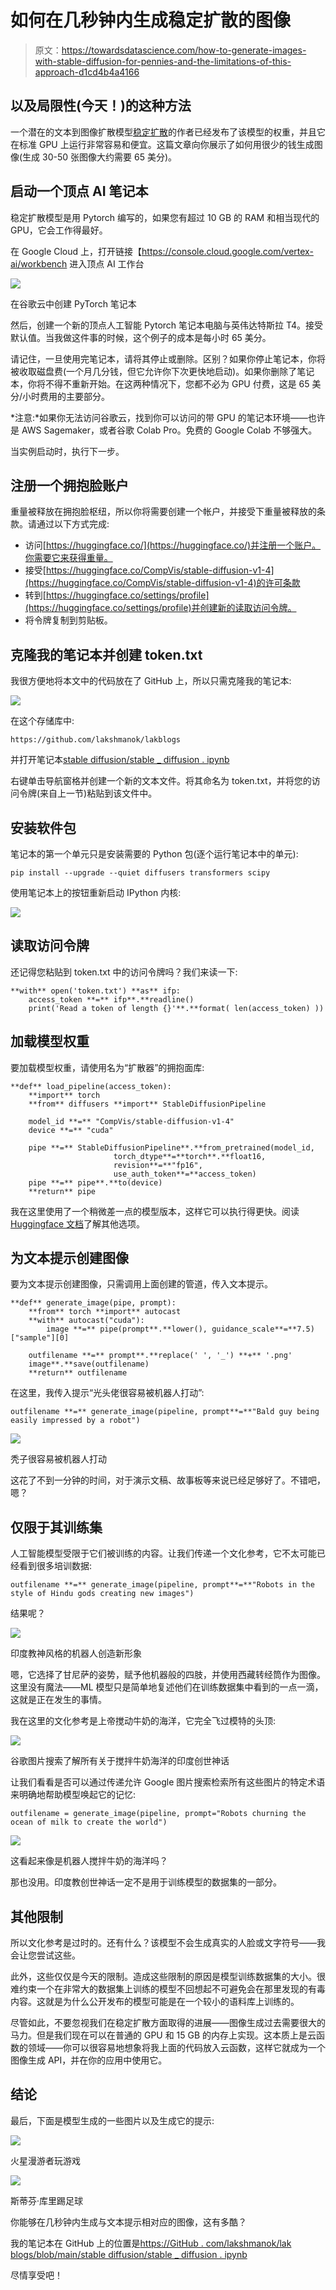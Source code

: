 # 如何在几秒钟内生成稳定扩散的图像

> 原文：<https://towardsdatascience.com/how-to-generate-images-with-stable-diffusion-for-pennies-and-the-limitations-of-this-approach-d1cd4b4a4166>

## 以及局限性(今天！)的这种方法

一个潜在的文本到图像扩散模型[稳定扩散](https://github.com/CompVis/stable-diffusion#stable-diffusion-v1)的作者已经发布了该模型的权重，并且它在标准 GPU 上运行非常容易和便宜。这篇文章向你展示了如何用很少的钱生成图像(生成 30-50 张图像大约需要 65 美分)。

## 启动一个顶点 AI 笔记本

稳定扩散模型是用 Pytorch 编写的，如果您有超过 10 GB 的 RAM 和相当现代的 GPU，它会工作得最好。

在 Google Cloud 上，打开链接【https://console.cloud.google.com/vertex-ai/workbench 进入顶点 AI 工作台

![](img/5bb0f33941e41466eb834c27b34a70c8.png)

在谷歌云中创建 PyTorch 笔记本

然后，创建一个新的顶点人工智能 Pytorch 笔记本电脑与英伟达特斯拉 T4。接受默认值。当我做这件事的时候，这个例子的成本是每小时 65 美分。

请记住，一旦使用完笔记本，请将其停止或删除。区别？如果你停止笔记本，你将被收取磁盘费(一个月几分钱，但它允许你下次更快地启动)。如果你删除了笔记本，你将不得不重新开始。在这两种情况下，您都不必为 GPU 付费，这是 65 美分/小时费用的主要部分。

*注意:*如果你无法访问谷歌云，找到你可以访问的带 GPU 的笔记本环境——也许是 AWS Sagemaker，或者谷歌 Colab Pro。免费的 Google Colab 不够强大。

当实例启动时，执行下一步。

## 注册一个拥抱脸账户

重量被释放在拥抱脸枢纽，所以你将需要创建一个帐户，并接受下重量被释放的条款。请通过以下方式完成:

*   访问[https://huggingface.co/](https://huggingface.co/)并注册一个账户。你需要它来获得重量。
*   接受[https://huggingface.co/CompVis/stable-diffusion-v1-4](https://huggingface.co/CompVis/stable-diffusion-v1-4)的许可条款
*   转到[https://huggingface.co/settings/profile](https://huggingface.co/settings/profile)并创建新的读取访问令牌。
*   将令牌复制到剪贴板。

## 克隆我的笔记本并创建 token.txt

我很方便地将本文中的代码放在了 GitHub 上，所以只需克隆我的笔记本:

![](img/12da8406ba51017fa1a46867207fcf6b.png)

在这个存储库中:

```
https://github.com/lakshmanok/lakblogs
```

并打开笔记本[stable diffusion/stable _ diffusion . ipynb](https://github.com/lakshmanok/lakblogs/blob/main/stablediffusion/stable_diffusion.ipynb)

右键单击导航窗格并创建一个新的文本文件。将其命名为 token.txt，并将您的访问令牌(来自上一节)粘贴到该文件中。

## 安装软件包

笔记本的第一个单元只是安装需要的 Python 包(逐个运行笔记本中的单元):

```
pip install --upgrade --quiet diffusers transformers scipy
```

使用笔记本上的按钮重新启动 IPython 内核:

![](img/0233b144b9d39bd6daa2bd3f2f740fa5.png)

## 读取访问令牌

还记得您粘贴到 token.txt 中的访问令牌吗？我们来读一下:

```
**with** open('token.txt') **as** ifp:
    access_token **=** ifp**.**readline()
    print('Read a token of length {}'**.**format( len(access_token) ))
```

## 加载模型权重

要加载模型权重，请使用名为“扩散器”的拥抱面库:

```
**def** load_pipeline(access_token):
    **import** torch
    **from** diffusers **import** StableDiffusionPipeline

    model_id **=** "CompVis/stable-diffusion-v1-4"
    device **=** "cuda"

    pipe **=** StableDiffusionPipeline**.**from_pretrained(model_id, 
                       torch_dtype**=**torch**.**float16, 
                       revision**=**"fp16", 
                       use_auth_token**=**access_token)
    pipe **=** pipe**.**to(device)
    **return** pipe
```

我在这里使用了一个稍微差一点的模型版本，这样它可以执行得更快。阅读 [Huggingface 文档](https://huggingface.co/CompVis)了解其他选项。

## 为文本提示创建图像

要为文本提示创建图像，只需调用上面创建的管道，传入文本提示。

```
**def** generate_image(pipe, prompt):
    **from** torch **import** autocast
    **with** autocast("cuda"):
        image **=** pipe(prompt**.**lower(), guidance_scale**=**7.5)["sample"][0]  

    outfilename **=** prompt**.**replace(' ', '_') **+** '.png'
    image**.**save(outfilename)
    **return** outfilename
```

在这里，我传入提示“光头佬很容易被机器人打动”:

```
outfilename **=** generate_image(pipeline, prompt**=**"Bald guy being easily impressed by a robot")
```

![](img/4558e81ef7011f49b50e4058998c7a5f.png)

秃子很容易被机器人打动

这花了不到一分钟的时间，对于演示文稿、故事板等来说已经足够好了。不错吧，嗯？

## 仅限于其训练集

人工智能模型受限于它们被训练的内容。让我们传递一个文化参考，它不太可能已经看到很多培训数据:

```
outfilename **=** generate_image(pipeline, prompt**=**"Robots in the style of Hindu gods creating new images")
```

结果呢？

![](img/1f38cdbe8abe1b4a34af611f94565d72.png)

印度教神风格的机器人创造新形象

嗯，它选择了甘尼萨的姿势，赋予他机器般的四肢，并使用西藏转经筒作为图像。这里没有魔法——ML 模型只是简单地复述他们在训练数据集中看到的一点一滴，这就是正在发生的事情。

我在这里的文化参考是上帝搅动牛奶的海洋，它完全飞过模特的头顶:

![](img/39cb603eb2762f8ac2f535e3f22c7c22.png)

谷歌图片搜索了解所有关于搅拌牛奶海洋的印度创世神话

让我们看看是否可以通过传递允许 Google 图片搜索检索所有这些图片的特定术语来明确地帮助模型唤起它的记忆:

```
outfilename = generate_image(pipeline, prompt="Robots churning the ocean of milk to create the world")
```

![](img/dad6f4481fb5553c053fdcff0f66d540.png)

这看起来像是机器人搅拌牛奶的海洋吗？

那也没用。印度教创世神话一定不是用于训练模型的数据集的一部分。

## 其他限制

所以文化参考是过时的。还有什么？该模型不会生成真实的人脸或文字符号——我会让您尝试这些。

此外，这些仅仅是今天的限制。造成这些限制的原因是模型训练数据集的大小。很难约束一个在非常大的数据集上训练的模型不回想起不可避免会在那里发现的有毒内容。这就是为什么公开发布的模型可能是在一个较小的语料库上训练的。

尽管如此，不要忽视我们在稳定扩散方面取得的进展——图像生成过去需要很大的马力。但是我们现在可以在普通的 GPU 和 15 GB 的内存上实现。这本质上是云函数的领域——你可以很容易地想象将我上面的代码放入云函数，这样它就成为一个图像生成 API，并在你的应用中使用它。

## 结论

最后，下面是模型生成的一些图片以及生成它的提示:

![](img/49e63b52c6de2a9c4e41ce0280caa318.png)

火星漫游者玩游戏

![](img/3e257e11430068df3977cf474414d73d.png)

斯蒂芬·库里踢足球

你能够在几秒钟内生成与文本提示相对应的图像，这有多酷？

我的笔记本在 GitHub 上的位置是[https://GitHub . com/lakshmanok/lak blogs/blob/main/stable diffusion/stable _ diffusion . ipynb](https://github.com/lakshmanok/lakblogs/blob/main/stablediffusion/stable_diffusion.ipynb)

尽情享受吧！